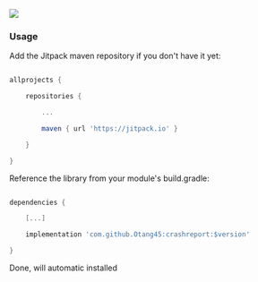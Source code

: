 [![](https://jitpack.io/v/Otang45/crashreport.svg)](https://jitpack.io/#Otang45/crashreport)

### Usage

Add the Jitpack maven repository if you don't have it yet:

``` gradle

allprojects {

    repositories {

        ...

        maven { url 'https://jitpack.io' }

    }

}

```

Reference the library from your module's build.gradle:

``` gradle

dependencies {

    [...]

    implementation 'com.github.Otang45:crashreport:$version'

}

```





Done, will automatic installed
